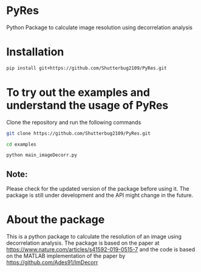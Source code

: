 # PyRes
Python Package to calculate image resolution using decorrelation analysis

# Installation

```bash
pip install git+https://github.com/Shutterbug2109/PyRes.git
```

# To try out the examples and understand the usage of PyRes
Clone the repository and run the following commands

```bash
git clone https://github.com/Shutterbug2109/PyRes.git
```
    
```bash
cd examples
```
    
```python
python main_imageDecorr.py
```

## Note: 
Please check for the updated version of the package before using it. The package is still under development and the API might change in the future.

# About the package
This is a python package to calculate the resolution of an image using decorrelation analysis. The package is based on the paper at https://www.nature.com/articles/s41592-019-0515-7 and the code is based on the MATLAB implementation of the paper by https://github.com/Ades91/ImDecorr